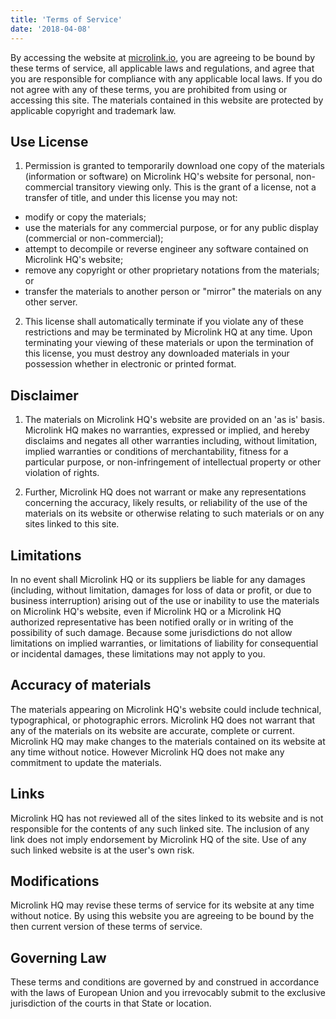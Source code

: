 ```yaml
---
title: 'Terms of Service'
date: '2018-04-08'
---
```


By accessing the website at [microlink.io](https://microlink.io), you are agreeing to be bound by these terms of service, all applicable laws and regulations, and agree that you are responsible for compliance with any applicable local laws. If you do not agree with any of these terms, you are prohibited from using or accessing this site. The materials contained in this website are protected by applicable copyright and trademark law.

## Use License

1. Permission is granted to temporarily download one copy of the materials (information or software) on Microlink HQ's website for personal, non-commercial transitory viewing only. This is the grant of a license, not a transfer of title, and under this license you may not:

  - modify or copy the materials;
  - use the materials for any commercial purpose, or for any public display (commercial or non-commercial);
  - attempt to decompile or reverse engineer any software contained on Microlink HQ's website;
  - remove any copyright or other proprietary notations from the materials; or
  - transfer the materials to another person or "mirror" the materials on any other server.

2. This license shall automatically terminate if you violate any of these restrictions and may be terminated by Microlink HQ at any time. Upon terminating your viewing of these materials or upon the termination of this license, you must destroy any downloaded materials in your possession whether in electronic or printed format.

## Disclaimer

1. The materials on Microlink HQ's website are provided on an 'as is' basis. Microlink HQ makes no warranties, expressed or implied, and hereby disclaims and negates all other warranties including, without limitation, implied warranties or conditions of merchantability, fitness for a particular purpose, or non-infringement of intellectual property or other violation of rights.

2. Further, Microlink HQ does not warrant or make any representations concerning the accuracy, likely results, or reliability of the use of the materials on its website or otherwise relating to such materials or on any sites linked to this site.

## Limitations

In no event shall Microlink HQ or its suppliers be liable for any damages (including, without limitation, damages for loss of data or profit, or due to business interruption) arising out of the use or inability to use the materials on Microlink HQ's website, even if Microlink HQ or a Microlink HQ authorized representative has been notified orally or in writing of the possibility of such damage. Because some jurisdictions do not allow limitations on implied warranties, or limitations of liability for consequential or incidental damages, these limitations may not apply to you.

## Accuracy of materials

The materials appearing on Microlink HQ's website could include technical, typographical, or photographic errors. Microlink HQ does not warrant that any of the materials on its website are accurate, complete or current. Microlink HQ may make changes to the materials contained on its website at any time without notice. However Microlink HQ does not make any commitment to update the materials.

## Links

Microlink HQ has not reviewed all of the sites linked to its website and is not responsible for the contents of any such linked site. The inclusion of any link does not imply endorsement by Microlink HQ of the site. Use of any such linked website is at the user's own risk.

## Modifications

Microlink HQ may revise these terms of service for its website at any time without notice. By using this website you are agreeing to be bound by the then current version of these terms of service.

## Governing Law

These terms and conditions are governed by and construed in accordance with the laws of European Union and you irrevocably submit to the exclusive jurisdiction of the courts in that State or location.
